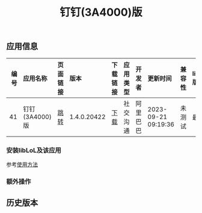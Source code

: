 ﻿---
id: 41
title: 钉钉(3A4000)版
toc: true
weight: 41
---

## 应用信息 
|   编号 | 应用名称        | 页面链接                                      | 版本          | 下载链接                                                                                         | 应用类型   | 开发者   | 更新时间                | 兼容性   | liblol版本   |
|-----:|:------------|:------------------------------------------|:------------|:---------------------------------------------------------------------------------------------|:-------|:------|:--------------------|:------|:-----------|
|   41 | 钉钉(3A4000)版 | [跳转](http://app.loongapps.cn/#/detail/41) | 1.4.0.20422 | [下载](http://113.24.212.22:8090/upload/file/com.alibabainc.dingtalk_1.4.0.20422_mips64el.deb) | 社交沟通   | 阿里巴巴  | 2023-09-21 09:19:36 | 未测试   | 最新         |
### 安装libLoL及该应用 
参考[使用方法](/docs/usage) 
### 额外操作 


## 历史版本 
 